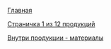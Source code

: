 <p><a href="https://lia5.github.io/2018-02-plitka/app/index.html">Главная</a></p>
<p><a href="https://lia5.github.io/2018-02-plitka/app/cat__item.html">Страничка 1 из 12 продукций</a></p>
<p><a href="https://lia5.github.io/2018-02-plitka/app/material.html">Внутри продукции - материалы</a></p>
